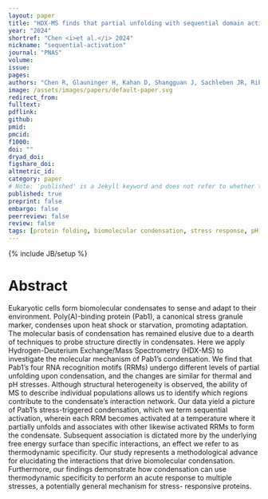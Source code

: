 ```yaml
---
layout: paper
title: "HDX-MS finds that partial unfolding with sequential domain activation controls condensation of a cellular stress marker"
year: "2024"
shortref: "Chen <i>et al.</i> 2024"
nickname: "sequential-activation"
journal: "PNAS"
volume: 
issue: 
pages:  
authors: "Chen R, Glauninger H, Kahan D, Shangguan J, Sachleben JR, Riback JA, Drummond DA, Sosnick TR"
image: /assets/images/papers/default-paper.svg
redirect_from: 
fulltext: 
pdflink: 
github: 
pmid: 
pmcid: 
f1000: 
doi: ""
dryad_doi: 
figshare_doi: 
altmetric_id: 
category: paper
# Note: 'published' is a Jekyll keyword and does not refer to whether the paper is published, but rather to whether this Markdown should be part of the rendered site.
published: true
preprint: false
embargo: false	
peerreview: false
review: false
tags: [protein folding, biomolecular condensation, stress response, pH, heat shock]
---
```

{% include JB/setup %}

# Abstract 

Eukaryotic cells form biomolecular condensates to sense and adapt to their environment.
Poly(A)-binding protein (Pab1), a canonical stress granule marker, condenses upon heat
shock or starvation, promoting adaptation. The molecular basis of condensation has remained
elusive due to a dearth of techniques to probe structure directly in condensates. Here we apply
Hydrogen-Deuterium Exchange/Mass Spectrometry (HDX-MS) to investigate the molecular
mechanism of Pab1’s condensation. We find that Pab1’s four RNA recognition motifs (RRMs)
undergo different levels of partial unfolding upon condensation, and the changes are similar for
thermal and pH stresses. Although structural heterogeneity is observed, the ability of MS to
describe individual populations allows us to identify which regions contribute to the condensate’s
interaction network. Our data yield a picture of Pab1’s stress-triggered condensation, which we
term sequential activation, wherein each RRM becomes activated at a temperature
where it partially unfolds and associates with other likewise activated RRMs to form the
condensate. Subsequent association is dictated more by the underlying free energy surface than
specific interactions, an effect we refer to as thermodynamic specificity. Our study represents a
methodological advance for elucidating the interactions that drive biomolecular condensation.
Furthermore, our findings demonstrate how condensation can use thermodynamic specificity to
perform an acute response to multiple stresses, a potentially general mechanism for stress-
responsive proteins.
